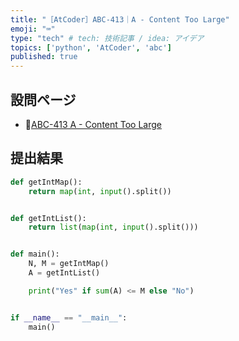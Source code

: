 ```yaml
---
title: "［AtCoder］ABC-413｜A - Content Too Large"
emoji: "⌨️"
type: "tech" # tech: 技術記事 / idea: アイデア
topics: ['python', 'AtCoder', 'abc']
published: true
---
```


## 設問ページ

- 🔗[ABC-413 A - Content Too Large](https://atcoder.jp/contests/abc413/tasks/abc413_a)

## 提出結果

```python
def getIntMap():
    return map(int, input().split())


def getIntList():
    return list(map(int, input().split()))


def main():
    N, M = getIntMap()
    A = getIntList()

    print("Yes" if sum(A) <= M else "No")


if __name__ == "__main__":
    main()
```
